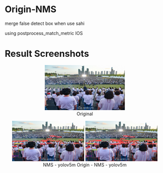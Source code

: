 # Origin-NMS
merge false detect box when use sahi

using postprocess_match_metric IOS

# Result Screenshots
<div align="center">
  <img src="https://github.com/KangHongJun/Origin-NMS/blob/main/Images/Original.jpg", width="50%",style="display:block;"> <br>
  <a>Original</a>
  <p float="left">
    <img src="https://github.com/KangHongJun/Origin-NMS/blob/main/Images/NMS_yolov5m.png", width="45%">
    <img src="https://github.com/KangHongJun/Origin-NMS/blob/main/Images/Origin_NMS_yolov5m.png", width="45%"><br>
    <a>NMS - yolov5m                     </a> <a>               Origin - NMS - yolov5m</a>
  </p>
</div>








 
